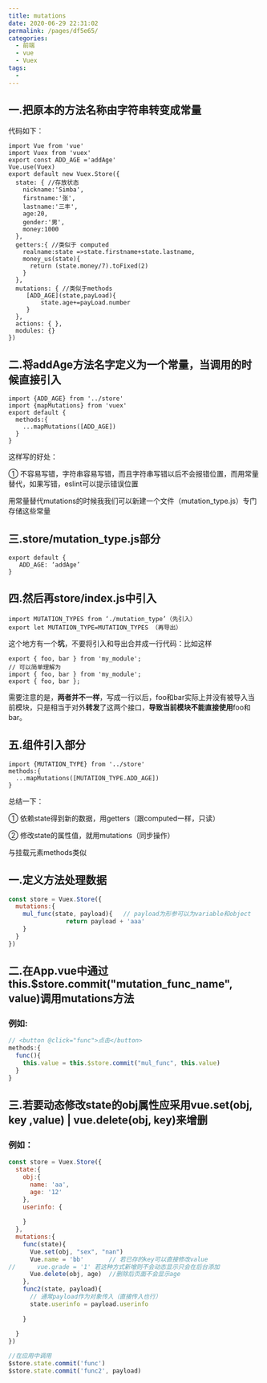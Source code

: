 ```yaml
---
title: mutations
date: 2020-06-29 22:31:02
permalink: /pages/df5e65/
categories:
  - 前端
  - vue
  - Vuex
tags:
  - 
---
```

## 一.把原本的方法名称由字符串转变成常量

代码如下：

```text
import Vue from 'vue'
import Vuex from 'vuex'
export const ADD_AGE ='addAge' 
Vue.use(Vuex)
export default new Vuex.Store({
  state: { //存放状态
    nickname:'Simba',
    firstname:'张',
    lastname:'三丰',
    age:20,
    gender:'男',
    money:1000
  },
  getters:{ //类似于 computed
    realname:state =>state.firstname+state.lastname,
    money_us(state){
      return (state.money/7).toFixed(2)
    }
  },
  mutations: { //类似于methods
     [ADD_AGE](state,payLoad){
         state.age+=payLoad.number
     }
  },
  actions: { },
  modules: {}
})
```

## 二.将addAge方法名字定义为一个常量，当调用的时候直接引入

```text
import {ADD_AGE} from '../store'
import {mapMutations} from 'vuex'
export default {
  methods:{
    ...mapMutations([ADD_AGE])
  }
}
```

这样写的好处：

① 不容易写错，字符串容易写错，而且字符串写错以后不会报错位置，而用常量替代，如果写错，eslint可以提示错误位置

用常量替代mutations的时候我我们可以新建一个文件（mutation_type.js）专门存储这些常量

## 三.store/mutation_type.js部分

```text
export default {
   ADD_AGE: ‘addAge’
}
```

## 四.然后再store/index.js中引入

```text
import MUTATION_TYPES from ‘./mutation_type’（先引入）
export let MUTATION_TYPE=MUTATION_TYPES （再导出）
```

这个地方有一个**坑**，不要将引入和导出合并成一行代码：比如这样

```text
export { foo, bar } from 'my_module';
// 可以简单理解为
import { foo, bar } from 'my_module';
export { foo, bar };
```

需要注意的是，**两者并不一样**，写成一行以后，foo和bar实际上并没有被导入当前模块，只是相当于对外**转发**了这两个接口，**导致当前模块不能直接使用**foo和bar。

## 五.组件引入部分

```text
import {MUTATION_TYPE} from '../store'
methods:{
  ...mapMutations([MUTATION_TYPE.ADD_AGE])
}
```

总结一下：

① 依赖state得到新的数据，用getters（跟computed一样，只读）

② 修改state的属性值，就用mutations（同步操作）

与挂载元素methods类似

## 一.定义方法处理数据

```javascript
const store = Vuex.Store({
  mutations:{
    mul_func(state, payload){	// payload为形参可以为variable和object
				return payload + 'aaa'
    }
  }
})
```

## 二.在App.vue中通过this.$store.commit("mutation_func_name", value)调用mutations方法

### 例如:

```javascript
// <button @click="func">点击</button>
methods:{
  func(){
    this.value = this.$store.commit("mul_func", this.value)
  }
}
```



## 三.若要动态修改state的obj属性应采用vue.set(obj, key ,value) | vue.delete(obj, key)来增删

### 例如：

```javascript
const store = Vuex.Store({
  state:{
    obj:{
      name: 'aa',
      age: '12'
    },
    userinfo: {
      
    }
  },
  mutations:{
    func(state){
      Vue.set(obj, "sex", "nan")
      Vue.name = 'bb'		// 若已存的key可以直接修改value
//      vue.grade = '1' 若这种方式新增则不会动态显示只会在后台添加
      Vue.delete(obj, age)	//删除后页面不会显示age
    },
    func2(state, payload){
      // 通常payload作为对象传入（直接传入也行）
      state.userinfo = payload.userinfo 
      
    }
    
  }
})
```



```javascript
//在应用中调用
$store.state.commit('func')
$store.state.commit('func2', payload)
```

